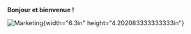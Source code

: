 **Bonjour et bienvenue !**

![Marketing](https://stupefied-rosalind-bc906f.netlify.app/images/Marketing_accueil.jpg){width="6.3in" height="4.202083333333333in"}

